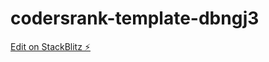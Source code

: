 # codersrank-template-dbngj3

[Edit on StackBlitz ⚡️](https://stackblitz.com/edit/codersrank-template-dbngj3)